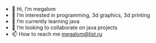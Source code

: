 - 👋 Hi, I’m megalom
- 👀 I’m interested in programming, 3d graphics, 3d printing
- 🌱 I’m currently learning java
- 💞️ I’m looking to collaborate on java projects
- 📫 How to reach me megalom@list.ru

<!---
megalom/megalom is a ✨ special ✨ repository because its `README.md` (this file) appears on your GitHub profile.
You can click the Preview link to take a look at your changes.
--->
